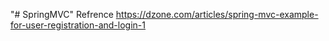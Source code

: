 "# SpringMVC" 
Refrence
https://dzone.com/articles/spring-mvc-example-for-user-registration-and-login-1
